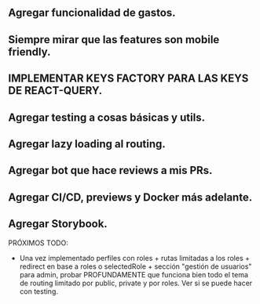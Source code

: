 ## Agregar funcionalidad de gastos.
## Siempre mirar que las features son mobile friendly.
## IMPLEMENTAR KEYS FACTORY PARA LAS KEYS DE REACT-QUERY.
## Agregar testing a cosas básicas y utils.
## Agregar lazy loading al routing.
## Agregar bot que hace reviews a mis PRs.
## Agregar CI/CD, previews y Docker más adelante.
## Agregar Storybook.

PRÓXIMOS TODO:
- Una vez implementado perfiles con roles + rutas limitadas a los roles + redirect en base a roles o selectedRole + sección "gestión de usuarios" para admin, probar PROFUNDAMENTE que funciona bien todo el tema de routing limitado por public, private y por roles. Ver si se puede hacer con testing.